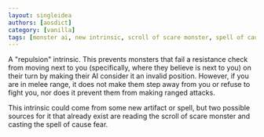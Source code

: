 ```yaml
---
layout: singleidea
authors: [aosdict]
category: [vanilla]
tags: [monster ai, new intrinsic, scroll of scare monster, spell of cause fear]
---
```

A "repulsion" intrinsic. This prevents monsters that fail a resistance check from
moving next to you (specifically, where they believe is next to you) on their
turn by making their AI consider it an invalid position. However, if you are in
melee range, it does not make them step away from you or refuse to fight you,
nor does it prevent them from making ranged attacks.

This intrinsic could come from some new artifact or spell, but two possible
sources for it that already exist are reading the scroll of scare monster and
casting the spell of cause fear.
